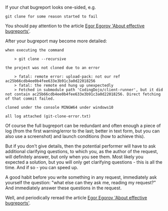 If your chat bugreport looks one-sided, e.g.

`git clone for some reason started to fail`

You should pay attention to the article
[Egor Egorov 'About effective bugreports'](https://egorfine.com/articles/effective-bugreports/).

After your bugreport may become more detailed:

```
when executing the command

    > git clone --recursive

the project was not cloned due to an error

    > fatal: remote error: upload-pack: not our ref ac25b66cdb4ee0b4fee633e3b91c3a0d22018256
    > fatal: the remote end hung up unexpectedly
    > Fetched in submodule path 'CodingDojo/client-runner', but it did not contain ac25b66cdb4ee0b4fee633e3b91c3a0d22018256. Direct fetching of that commit failed.
    
cloned under the console MINGW64 under windows10

all log attached (git-clone-error.txt)
```

Of course the full bugreport can be redundant and often enough
a piece of log (from the first warning/error to the last; better in text form,
but you can also use a screenshot) and launch conditions (how to achieve this).

But if you don't give details, then the potential performer will have to
ask additional clarifying questions, to which you, as the author of the request,
will definitely answer, but only when you see them.
Most likely you expected a solution, but you will only get clarifying questions -
this is all the time. And if so - you can speed up.

A good habit before you write something in any request, immediately
ask yourself the question: "what else can they ask me,
reading my request?" And immediately answer these questions in the request.

Well, and periodically reread the article
[Egor Egorov 'About effective bugreports'](https://egorfine.com/articles/effective-bugreports/).